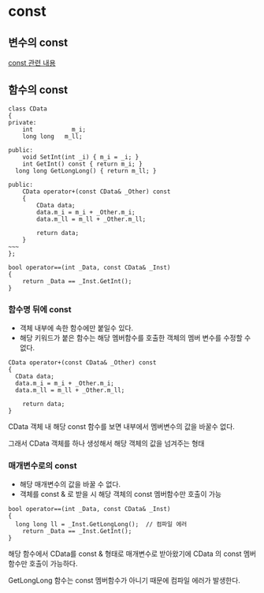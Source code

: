 # const 
## 변수의 const
[const 관련 내용](https://github.com/Hyeonyong16/CPPStudy/blob/master/%EA%B3%B5%EB%B6%80%20%EB%82%B4%EC%9A%A9/CPP/%ED%8F%AC%EC%9D%B8%ED%84%B0%202.md)

## 함수의 const
```
class CData
{
private:
	int			  m_i;
	long long	m_ll;

public:
	void SetInt(int _i) { m_i = _i; }
	int GetInt() const { return m_i; }
  long long GetLongLong() { return m_ll; }

public:
	CData operator+(const CData& _Other) const	
	{											
		CData data;								
		data.m_i = m_i + _Other.m_i;
		data.m_ll = m_ll + _Other.m_ll;

		return data;
	}
~~~
};

bool operator==(int _Data, const CData& _Inst)
{
	return _Data == _Inst.GetInt();
}
```

### 함수명 뒤에 const
  - 객체 내부에 속한 함수에만 붙일수 있다.
  - 해당 키워드가 붙은 함수는 해당 멤버함수를 호출한 객체의 멤버 변수를 수정할 수 없다.

```
CData operator+(const CData& _Other) const	
{											
  CData data;								
  data.m_i = m_i + _Other.m_i;
  data.m_ll = m_ll + _Other.m_ll;

	return data;
}
```
CData 객체 내 해당 const 함수를 보면 내부에서 멤버변수의 값을 바꿀수 없다.

그래서 CData 객체를 하나 생성해서 해당 객체의 값을 넘겨주는 형태

### 매개변수로의 const
  - 해당 매개변수의 값을 바꿀 수 없다.
  - 객체를 const & 로 받을 시 해당 객체의 const 멤버함수만 호출이 가능
```
bool operator==(int _Data, const CData& _Inst)
{
  long long ll = _Inst.GetLongLong();  // 컴파일 에러
	return _Data == _Inst.GetInt();
}
```
해당 함수에서 CData를 const & 형태로 매개변수로 받아왔기에 CData 의 const 멤버함수만 호출이 가능하다.

GetLongLong 함수는 const 멤버함수가 아니기 때문에 컴파일 에러가 발생한다.
